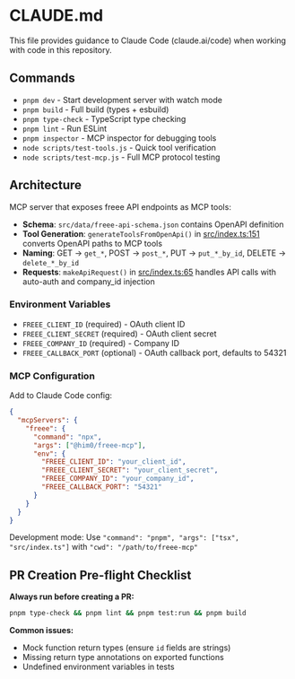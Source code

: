 # CLAUDE.md

This file provides guidance to Claude Code (claude.ai/code) when working with code in this repository.

## Commands

- `pnpm dev` - Start development server with watch mode
- `pnpm build` - Full build (types + esbuild)
- `pnpm type-check` - TypeScript type checking
- `pnpm lint` - Run ESLint
- `pnpm inspector` - MCP inspector for debugging tools
- `node scripts/test-tools.js` - Quick tool verification
- `node scripts/test-mcp.js` - Full MCP protocol testing

## Architecture

MCP server that exposes freee API endpoints as MCP tools:

- **Schema**: `src/data/freee-api-schema.json` contains OpenAPI definition
- **Tool Generation**: `generateToolsFromOpenApi()` in [src/index.ts:151](src/index.ts#L151) converts OpenAPI paths to MCP tools
- **Naming**: GET → `get_*`, POST → `post_*`, PUT → `put_*_by_id`, DELETE → `delete_*_by_id`
- **Requests**: `makeApiRequest()` in [src/index.ts:65](src/index.ts#L65) handles API calls with auto-auth and company_id injection

### Environment Variables

- `FREEE_CLIENT_ID` (required) - OAuth client ID
- `FREEE_CLIENT_SECRET` (required) - OAuth client secret
- `FREEE_COMPANY_ID` (required) - Company ID
- `FREEE_CALLBACK_PORT` (optional) - OAuth callback port, defaults to 54321

### MCP Configuration

Add to Claude Code config:

```json
{
  "mcpServers": {
    "freee": {
      "command": "npx",
      "args": ["@him0/freee-mcp"],
      "env": {
        "FREEE_CLIENT_ID": "your_client_id",
        "FREEE_CLIENT_SECRET": "your_client_secret",
        "FREEE_COMPANY_ID": "your_company_id",
        "FREEE_CALLBACK_PORT": "54321"
      }
    }
  }
}
```

Development mode: Use `"command": "pnpm", "args": ["tsx", "src/index.ts"]` with `"cwd": "/path/to/freee-mcp"`

## PR Creation Pre-flight Checklist

**Always run before creating a PR:**

```bash
pnpm type-check && pnpm lint && pnpm test:run && pnpm build
```

**Common issues:**
- Mock function return types (ensure `id` fields are strings)
- Missing return type annotations on exported functions
- Undefined environment variables in tests
